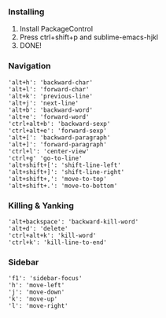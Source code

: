 ### Installing

1. Install PackageControl
2. Press ctrl+shift+p and sublime-emacs-hjkl
3. DONE!

### Navigation

    'alt+h': 'backward-char'
    'alt+l': 'forward-char'
    'alt+k': 'previous-line'
    'alt+j': 'next-line'
    'alt+b': 'backward-word'
    'alt+e': 'forward-word'
    'ctrl+alt+b': 'backward-sexp'
    'ctrl+alt+e': 'forward-sexp'
    'alt+[': 'backward-paragraph'
    'alt+]': 'forward-paragraph'
    'ctrl+l': 'center-view'
    'ctrl+g' 'go-to-line'
    'alt+shift+[': 'shift-line-left'
    'alt+shift+]': 'shift-line-right'
    'alt+shift+,': 'move-to-top'
    'alt+shift+.': 'move-to-bottom'


### Killing & Yanking

    'alt+backspace': 'backward-kill-word'
    'alt+d': 'delete'
    'ctrl+alt+k': 'kill-word'
    'ctrl+k': 'kill-line-to-end'


### Sidebar

    'f1': 'sidebar-focus'
    'h': 'move-left'
    'j': 'move-down'
    'k': 'move-up'
    'l': 'move-right'